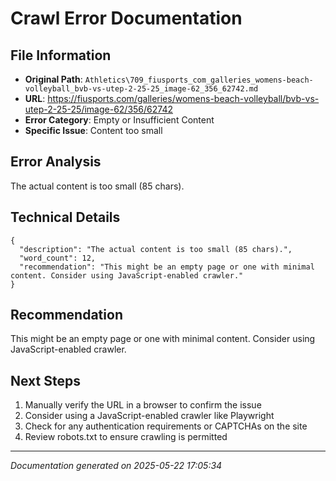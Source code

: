 # Crawl Error Documentation

## File Information
- **Original Path**: `Athletics\709_fiusports_com_galleries_womens-beach-volleyball_bvb-vs-utep-2-25-25_image-62_356_62742.md`
- **URL**: https://fiusports.com/galleries/womens-beach-volleyball/bvb-vs-utep-2-25-25/image-62/356/62742
- **Error Category**: Empty or Insufficient Content
- **Specific Issue**: Content too small

## Error Analysis
The actual content is too small (85 chars).

## Technical Details
```
{
  "description": "The actual content is too small (85 chars).",
  "word_count": 12,
  "recommendation": "This might be an empty page or one with minimal content. Consider using JavaScript-enabled crawler."
}
```

## Recommendation
This might be an empty page or one with minimal content. Consider using JavaScript-enabled crawler.

## Next Steps
1. Manually verify the URL in a browser to confirm the issue
2. Consider using a JavaScript-enabled crawler like Playwright
3. Check for any authentication requirements or CAPTCHAs on the site
4. Review robots.txt to ensure crawling is permitted

---
*Documentation generated on 2025-05-22 17:05:34*
